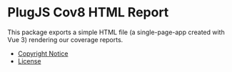 PlugJS Cov8 HTML Report
=======================

This package exports a simple HTML file (a single-page-app created with Vue 3)
rendering our coverage reports.

* [Copyright Notice](NOTICE.md)
* [License](LICENSE.md)
